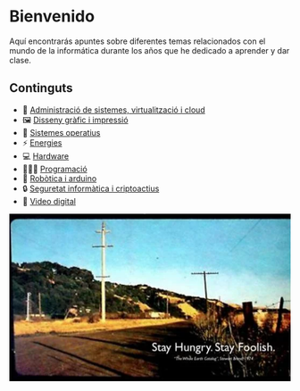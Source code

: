 # Bienvenido

Aquí encontrarás apuntes sobre diferentes temas relacionados con el mundo de la informática durante los años que he dedicado a aprender y dar clase.

## Continguts

- 📡 [Administració de sistemes, virtualització i cloud](administracio.md)
- 🖼️ [Disseny gràfic i impressió](diseño-grafico.md)
- 💾 [Sistemes operatius](sistemas-operativos.md)
- ⚡ [Energies](energias.md)
- 💻 [Hardware](hardware/index.md)
- 👩🏻‍💻 [Programació](programacion.md)
- 🤖 [Robòtica i arduino](robotica.md)
- 🔒 [Seguretat informàtica i criptoactius](seguridad/index.md)
- 🎥 [Video digital](video/)

![imagen](img/2022-11-25-17-49-34.png)
